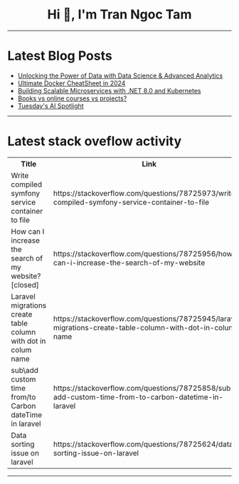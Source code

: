 <h1 align="center">Hi 👋, I'm Tran Ngoc Tam</h1>

---

# Latest Blog Posts 
<!-- BLOG-POST-LIST:START -->
- [Unlocking the Power of Data with Data Science &amp; Advanced Analytics](https://dev.to/datameticasolutions/unlocking-the-power-of-data-with-data-science-advanced-analytics-9im)
- [Ultimate Docker CheatSheet in 2024](https://dev.to/imkrunalkanojiya/ultimate-docker-cheatsheet-in-2024-4fm6)
- [Building Scalable Microservices with .NET 8.0 and Kubernetes](https://dev.to/snaghub/building-scalable-microservices-with-net-80-and-kubernetes-4n62)
- [Books vs online courses vs projects?](https://dev.to/devonremote/books-vs-online-courses-vs-projects-3eog)
- [Tuesday&#39;s AI Spotlight](https://dev.to/techdogs_inc/tuesdays-ai-spotlight-aba)
<!-- BLOG-POST-LIST:END -->

---

# Latest stack oveflow activity
<table>
  <tr><th>Title</th><th>Link</th></tr>
  <!-- STACKOVERFLOW:START --><tr><td>Write compiled symfony service container to file</td><td>https://stackoverflow.com/questions/78725973/write-compiled-symfony-service-container-to-file</td></tr><tr><td>How can I increase the search of my website? [closed]</td><td>https://stackoverflow.com/questions/78725956/how-can-i-increase-the-search-of-my-website</td></tr><tr><td>Laravel migrations create table column with dot in colum name</td><td>https://stackoverflow.com/questions/78725945/laravel-migrations-create-table-column-with-dot-in-colum-name</td></tr><tr><td>sub\add custom time from/to Carbon dateTime in laravel</td><td>https://stackoverflow.com/questions/78725858/sub-add-custom-time-from-to-carbon-datetime-in-laravel</td></tr><tr><td>Data sorting issue on laravel</td><td>https://stackoverflow.com/questions/78725624/data-sorting-issue-on-laravel</td></tr><!-- STACKOVERFLOW:END -->
</table>

---


